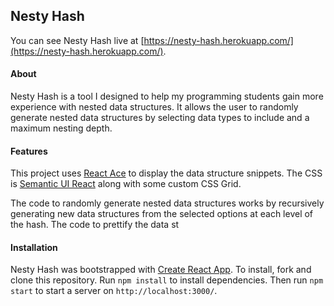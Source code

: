 ## Nesty Hash
You can see Nesty Hash live at [https://nesty-hash.herokuapp.com/](https://nesty-hash.herokuapp.com/).

#### About
Nesty Hash is a tool I designed to help my programming students gain more experience with nested data structures. It allows the user to randomly generate nested data structures by selecting data types to include and a maximum nesting depth.

#### Features
This project uses [React Ace](https://github.com/securingsincity/react-ace) to display the data structure snippets. The CSS is [Semantic UI React](https://react.semantic-ui.com/) along with some custom CSS Grid.

The code to randomly generate nested data structures works by recursively generating new data structures from the selected options at each level of the hash. The code to prettify the data st

#### Installation
Nesty Hash was bootstrapped with [Create React App](https://github.com/facebook/create-react-app). To install, fork and clone this repository. Run `npm install` to install dependencies. Then run `npm start` to start a server on `http://localhost:3000/`.
